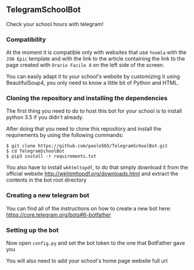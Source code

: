 ## TelegramSchoolBot
Check your school hours with telegram!

### Compatibility
At the moment it is compatible only with websites that use ``Yoomla`` with the ``JSN Epic`` template and with the link to the article containing the link to the page created with ``Orario Facile 8`` on the left side of the screen.

You can easily adapt it to your school's website by customizing it using BeautifulSoup4, you only need to know a little bit of Python and HTML.

### Cloning the repository and installing the dependencies
The first thing you need to do to host this bot for your school is to install python 3.5 if you didn't already.

After doing that you need to clone this repository and install the requirements by using the following commands:

    $ git clone https://github.com/paolo565/TelegramSchoolBot.git
    $ cd TelegramSchoolBot
    $ pip3 install -r requirements.txt

You also have to install ``wkhtmltopdf``, to do that simply download it from the official website http://wkhtmltopdf.org/downloads.html and extract the contents in the bot root directory

### Creating a new telegram bot
You can find all of the instructions on how to create a new bot here: https://core.telegram.org/bots#6-botfather

### Setting up the bot
Now open ``config.py`` and set the bot token to the one that BotFather gave you

You will also need to add your school's home page website full url
